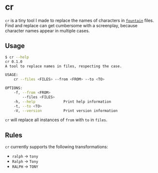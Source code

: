 # cr

`cr` is a tiny tool I made to replace the names of characters in [`fountain`](https://www.fountain.io/) files.
Find and replace can get cumbersome with a screenplay, because character names appear in multiple cases.

## Usage

```bash
$ cr --help
cr 0.1.0
A tool to replace names in files, respecting the case.

USAGE:
    cr --files <FILES> --from <FROM> --to <TO>

OPTIONS:
    -f, --from <FROM>
        --files <FILES>
    -h, --help             Print help information
    -t, --to <TO>
    -V, --version          Print version information
```

`cr` will replace all instances of `from` with `to` in `files`.

## Rules

`cr` currently supports the following transformations:

- `ralph` -> `tony`
- `Ralph` -> `Tony`
- `RALPH` -> `TONY`
